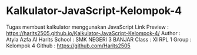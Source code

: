 # Kalkulator-JavaScript-Kelompok-4
Tugas membuat kalkulator menggunakan JavaScript
Link Preview : https://harits2505.github.io/Kalkulator-JavaScript-Kelompok-4/
Author : Atyla Azfa Al Harits
School : SMK NEGERI 3 BANJAR
Class : XI RPL 1
Group : Kelompok 4
Github : https://github.com/Harits2505

